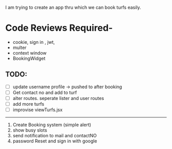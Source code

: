 I am trying to create an app thru which we can book turfs easily.





# Code Reviews Required-
- cookie, sign in , jwt, 
- multer
- context window
- BookingWidget


## TODO:
- [ ] update username profile -> pushed to after booking
- [ ] Get contact no and add to turf
- [ ] alter routes. seperate lister and user routes
- [ ] add more turfs
- [ ] improvise viewTurfs.jsx

--------------------------------
1. Create Booking system (simple alert)
2. show busy slots
3. send notification to mail and contactNO
4. password Reset and sign in with google

